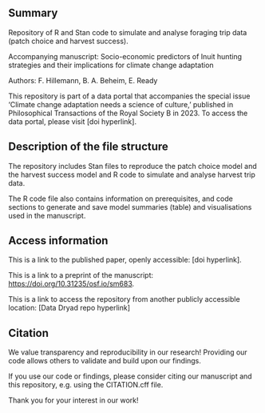 ## Summary

Repository of R and Stan code to simulate and analyse foraging trip data (patch choice and harvest success). 

Accompanying manuscript:
Socio-economic predictors of Inuit hunting strategies and their implications for climate change adaptation

Authors:
F. Hillemann, B. A. Beheim, E. Ready


This repository is part of a data portal that accompanies the special issue ‘Climate change adaptation needs a science of culture,’ published in Philosophical Transactions of the Royal Society B in 2023. To access the data portal, please visit [doi hyperlink].


## Description of the file structure

The repository includes Stan files to reproduce the patch choice model and the harvest success model and R code to simulate and analyse harvest trip data. 

The R code file also contains information on prerequisites, and code sections to generate and save model summaries (table) and visualisations used in the manuscript.


## Access information

This is a link to the published paper, openly accessible: [doi hyperlink].

This is a link to a preprint of the manuscript: https://doi.org/10.31235/osf.io/sm683.

This is a link to access the repository from another publicly accessible location: [Data Dryad repo hyperlink]


## Citation

We value transparency and reproducibility in our research! Providing our code allows others to validate and build upon our findings.

If you use our code or findings, please consider citing our manuscript and this repository, e.g. using the CITATION.cff file.

Thank you for your interest in our work!